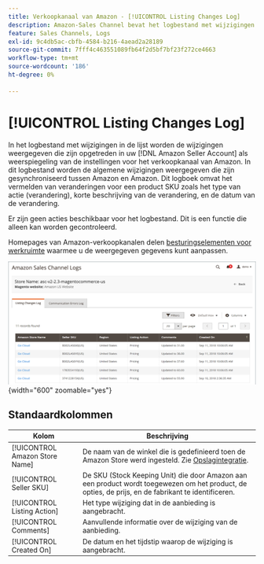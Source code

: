 ```yaml
---
title: Verkoopkanaal van Amazon - [!UICONTROL Listing Changes Log]
description: Amazon-Sales Channel bevat het logbestand met wijzigingen in aanbiedingen, waarmee u de wijzigingen in uw Amazon-verkopersaccount kunt controleren.
feature: Sales Channels, Logs
exl-id: 9c4db5ac-cbfb-4584-b216-4aead2a28189
source-git-commit: 7fff4c463551089fb64f2d5bf7bf23f272ce4663
workflow-type: tm+mt
source-wordcount: '186'
ht-degree: 0%

---
```


# [!UICONTROL Listing Changes Log]

In het logbestand met wijzigingen in de lijst worden de wijzigingen weergegeven die zijn opgetreden in uw [!DNL Amazon Seller Account] als weerspiegeling van de instellingen voor het verkoopkanaal van Amazon. In dit logbestand worden de algemene wijzigingen weergegeven die zijn gesynchroniseerd tussen Amazon en Amazon. Dit logboek omvat het vermelden van veranderingen voor een product SKU zoals het type van actie (verandering), korte beschrijving van de verandering, en de datum van de verandering.

Er zijn geen acties beschikbaar voor het logbestand. Dit is een functie die alleen kan worden gecontroleerd.

Homepages van Amazon-verkoopkanalen delen [besturingselementen voor werkruimte](./workspace-controls.md) waarmee u de weergegeven gegevens kunt aanpassen.

![Logbestand met wijzigingen in aanbieding](assets/amazon-listing-changes-log.png){width="600" zoomable="yes"}

## Standaardkolommen

| Kolom | Beschrijving |
|--------------------------------|-------------------------------------------------------------------------------------------------------------------------|
| [!UICONTROL Amazon Store Name] | De naam van de winkel die is gedefinieerd toen de Amazon Store werd ingesteld. Zie [Opslagintegratie](./store-integration.md). |
| [!UICONTROL Seller SKU] | De SKU (Stock Keeping Unit) die door Amazon aan een product wordt toegewezen om het product, de opties, de prijs, en de fabrikant te identificeren. |
| [!UICONTROL Listing Action] | Het type wijziging dat in de aanbieding is aangebracht. |
| [!UICONTROL Comments] | Aanvullende informatie over de wijziging van de aanbieding. |
| [!UICONTROL Created On] | De datum en het tijdstip waarop de wijziging is aangebracht. |
